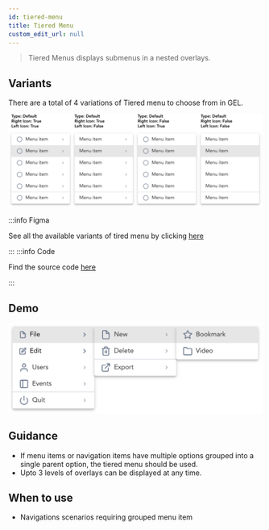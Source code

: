 ```yaml
---
id: tiered-menu
title: Tiered Menu
custom_edit_url: null
---
```


> Tiered Menus displays submenus in a nested overlays.

## Variants

There are a total of 4 variations of Tiered menu to choose from in GEL.

![Tired menu types](img/tiered-menu-types.svg)

:::info Figma

See all the available variants of tired menu by clicking [here](https://www.figma.com/file/kzLxtqv6YGL0wotiqzgEo4/GEL-UI-Doc?node-id=618%3A57266)

:::
:::info Code

Find the source code [here](https://primefaces.org/primevue/tieredmenu)

:::

## Demo

![Tiered menu demo](img/tiered-menu-demo.svg)

## Guidance

* If menu items or navigation items have multiple options grouped into a single parent option, the tiered menu should be used. 
* Upto 3 levels of overlays can be displayed at any time.

## When to use

* Navigations scenarios requiring grouped menu item